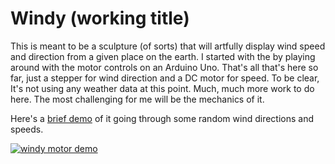 # Windy (working title)

This is meant to be a sculpture (of sorts) that will artfully display wind speed and direction from a given place on the earth. I started with the by playing around with the motor controls on an Arduino Uno. That's all that's here so far, just a stepper for wind direction and a DC motor for speed. To be clear, It's not using any weather data at this point. Much, much more work to do here. The most challenging for me will be the mechanics of it.

Here's a [brief demo](https://youtu.be/bPWViPjHqGI) of it going through some random wind directions and speeds.

[![windy motor demo](https://img.youtube.com/vi/bPWViPjHqGI/0.jpg)](https://www.youtube.com/watch?v=bPWViPjHqGI)